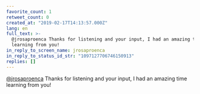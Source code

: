 ```yaml
---
favorite_count: 1
retweet_count: 0
created_at: "2019-02-17T14:13:57.000Z"
lang: en
full_text: >-
  @jrosaproenca Thanks for listening and your input, I had an amazing time
  learning from you!
in_reply_to_screen_name: jrosaproenca
in_reply_to_status_id_str: "1097127706746150913"
replies: []
---
```


[@jrosaproenca](https://twitter.com/jrosaproenca) Thanks for listening and your
input, I had an amazing time learning from you!
